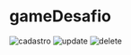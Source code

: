 # gameDesafio
![cadastro](https://github.com/JulioCoronetti/gameDesafio/assets/133894436/1ca69a30-f889-4652-b9e2-eec28e1ff27c)
![update](https://github.com/JulioCoronetti/gameDesafio/assets/133894436/cec0cf97-24fd-4b8c-bd68-96bf0d51f844)
![delete](https://github.com/JulioCoronetti/gameDesafio/assets/133894436/da89a71f-e042-484b-8f7d-630a4c30eebb)
